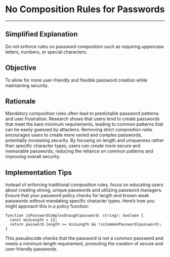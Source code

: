 # No Composition Rules for Passwords

---

## Simplified Explanation

Do not enforce rules on password composition such as requiring uppercase letters, numbers, or special characters.

## Objective

To allow for more user-friendly and flexible password creation while maintaining security.

## Rationale

Mandatory composition rules often lead to predictable password patterns and user frustration. Research shows that users tend to create passwords that meet the bare minimum requirements, leading to common patterns that can be easily guessed by attackers. Removing strict composition rules encourages users to create more varied and complex passwords, potentially increasing security. By focusing on length and uniqueness rather than specific character types, users can create more secure and memorable passwords, reducing the reliance on common patterns and improving overall security.

## Implementation Tips

Instead of enforcing traditional composition rules, focus on educating users about creating strong, unique passwords and utilizing password managers. Ensure that your password policy checks for length and known weak passwords without mandating specific character types. Here’s how you might approach this in a policy function:

```plaintext
function isPasswordComplexEnough(password: string): boolean {
  const minLength = 12;
  return password.length >= minLength && !isCommonPassword(password);
}
```

This pseudocode checks that the password is not a common password and meets a minimum length requirement, promoting the creation of secure and user-friendly passwords.
